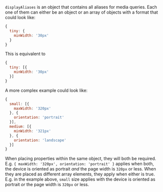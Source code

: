 `displayAliases` is an object that contains all aliases for media queries. Each one of them can either be an object or an array of objects with a format that could look like:

```js
{
  tiny: {
    minWidth: '30px'
  }
}
```

This is equivalent to

```js
{
  tiny: [{
    minWidth: '30px'
  }]
}
```

A more complex example could look like:

```js
{
  small: [{
    maxWidth: '320px'
  }, {
    orientation: 'portrait'
  }],
  medium: [{
    minWidth: '321px'
  }, {
    orientation: 'landscape'
  }]
}
```

When placing properties within the same object, they will both be required. E.g. `{ maxWidth: '320px', orientation: 'portrait' }` applies when both, the device is oriented as portrait _and_ the page width is `320px` or less. When they are placed as different array elements, they apply when either is true. E.g. in the example above, `small` size applies with the device is oriented as portrait _or_ the page width is `320px` or less.
